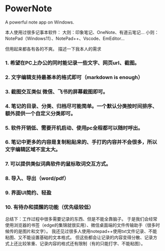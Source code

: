 # PowerNote
A powerful note app on Windows.

本人使用过很多记事本软件：
大则：印象笔记、OneNote、有道云笔记...
小则：NotePad（Windows11）、NotePad++、Vscode、EmEditor...

但用起来都各有各的不爽。
描述一下我本人的需求

### 1. 希望在PC上办公的同时能记录一些文字、网页url、截图。
### 2. 文字编辑支持最基本的格式即可（markdown is enough）
### 3. 截图交互类似 微信、飞书的屏幕截图即可。
### 4. 笔记的目录、分类、归档尽可能简单。一个默认分类按时间排序、额外提供一个自定义分类即可。
### 5. 软件开销低、需要开机启动、使用pc全程都可以随时呼出。
### 6. 笔记中更多的内容是复制粘贴来的、手打的内容并不会很多，所以文字编辑区域不宜太大。
### 7. 可以提供类似词典软件的鼠标取词交互方式。
### 8. 导入、导出（word/pdf）
### 9. 界面UI简约、轻盈
### 10. 有待办和提醒的功能（优先级较低）

总结下：工作过程中很多需要记录的东西、但是不能全靠脑子。
于是我们会经常使用浏览器的书签（edge的集锦就很实用）、微信桌面端的文件传输助手（很多时候传的是图片和文字）。
我还见过很多人使用notepad++使用txt文件记录、不能粘图、又不能设置基础的文本格式。
但这些都会让记录的内容变得分散、记录方式上还比较笨重、记录内容的格式还有限制（有的只能打字、不能粘图）。

